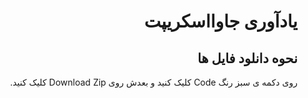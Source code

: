 <div dir="rtl">

# یادآوری جاوااسکریپت

## نحوه دانلود فایل ها

روی دکمه ی سبز رنگ Code کلیک کنید و بعدش روی Download Zip کلیک کنید.
